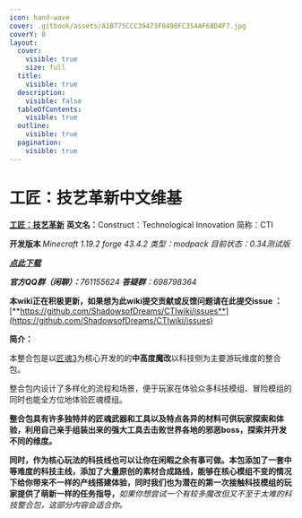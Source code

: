 ```yaml
---
icon: hand-wave
cover: .gitbook/assets/A1B775CCC39473F8490FC354AF68D4F7.jpg
coverY: 0
layout:
  cover:
    visible: true
    size: full
  title:
    visible: true
  description:
    visible: false
  tableOfContents:
    visible: true
  outline:
    visible: true
  pagination:
    visible: true
---
```


# 工匠：技艺革新中文维基

[**工匠：技艺革新**](https://www.mcmod.cn/modpack/989.html)   **英文名：**&#x43;onstruct：Technological Innovation  简称：CTI

**开发版本    &#x20;**&#x20;_Minecraft 1.19.2 forge 43.4.2     类型：modpack  目前状态：0.34测试版_

[_**点此下载**_](https://bbsmc.net/modpack/cti)

_**官方QQ群（闲聊）：**&#x37;61155624      **答疑群**：698798364_

**本wiki正在积极更新，如果想为此wiki提交贡献或反馈问题请在此提交issue ：**[**https://github.com/ShadowsofDreams/CTIwiki/issues**](https://github.com/ShadowsofDreams/CTIwiki/issues)



**简介：**

本整合包是以[匠魂3](https://www.mcmod.cn/class/3725.html)为核心开发的的**中高度魔改**以科技侧为主要游玩维度的整合包。

整合包内设计了多样化的流程和场景，便于玩家在体验众多科技模组、冒险模组的同时也能全方位地体验匠魂模组。

**整合包具有许多独特并的匠魂武器和工具以及特点各异的材料可供玩家探索和体验，利用自己亲手组装出来的强大工具去击败世界各地的邪恶boss，探索并开发不同的维度。**

**同时，作为核心玩法的科技线也可以让你在闲暇之余有事可做。本包添加了一套中等难度的科技主线，添加了大量原创的素材合成路线，能够在核心模组不变的情况下给你带来不一样的产线搭建体验，同时我们也为潜在的第一次接触科技模组的玩家提供了萌新一样的任务指导，**_如果你想尝试一个有较多魔改但又不至于太难的科技整合包，这部分内容会适合你。_

